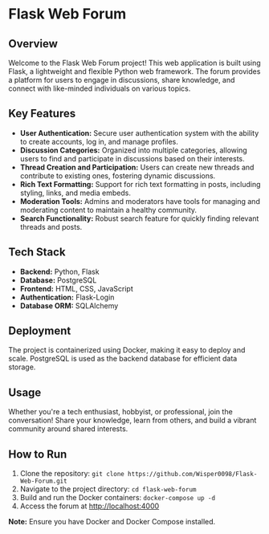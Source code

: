 # Flask Web Forum

## Overview
Welcome to the Flask Web Forum project! This web application is built using Flask, a lightweight and flexible Python web framework. The forum provides a platform for users to engage in discussions, share knowledge, and connect with like-minded individuals on various topics.

## Key Features
- **User Authentication:** Secure user authentication system with the ability to create accounts, log in, and manage profiles.
- **Discussion Categories:** Organized into multiple categories, allowing users to find and participate in discussions based on their interests.
- **Thread Creation and Participation:** Users can create new threads and contribute to existing ones, fostering dynamic discussions.
- **Rich Text Formatting:** Support for rich text formatting in posts, including styling, links, and media embeds.
- **Moderation Tools:** Admins and moderators have tools for managing and moderating content to maintain a healthy community.
- **Search Functionality:** Robust search feature for quickly finding relevant threads and posts.

## Tech Stack
- **Backend:** Python, Flask
- **Database:** PostgreSQL
- **Frontend:** HTML, CSS, JavaScript
- **Authentication:** Flask-Login
- **Database ORM:** SQLAlchemy

## Deployment
The project is containerized using Docker, making it easy to deploy and scale. PostgreSQL is used as the backend database for efficient data storage.

## Usage
Whether you're a tech enthusiast, hobbyist, or professional, join the conversation! Share your knowledge, learn from others, and build a vibrant community around shared interests.

## How to Run
1. Clone the repository: `git clone https://github.com/Wisper0098/Flask-Web-Forum.git`
2. Navigate to the project directory: `cd flask-web-forum`
3. Build and run the Docker containers: `docker-compose up -d`
4. Access the forum at [http://localhost:4000](http://localhost:4000)

**Note:** Ensure you have Docker and Docker Compose installed.
